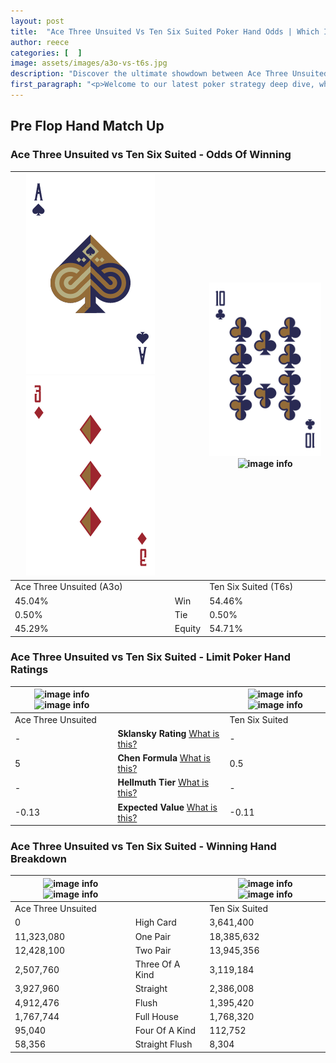 ```yaml
---
layout: post
title:  "Ace Three Unsuited Vs Ten Six Suited Poker Hand Odds | Which Is The Better Hand In Poker? A Complete Guide"
author: reece
categories: [  ]
image: assets/images/a3o-vs-t6s.jpg
description: "Discover the ultimate showdown between Ace Three Unsuited and Ten Six Suited in poker! Uncover the odds, strategies, and scenarios where one hand triumphs over the other. Get ready to up your poker game with this thrilling analysis."
first_paragraph: "<p>Welcome to our latest poker strategy deep dive, where we're pitting two distinct hands against each other in a high-stakes showdown: Ace Three Unsuited vs Ten Six Suited.</p><p>In the dynamic world of poker, every decision counts, and knowing which hand holds the upper hand is key to your success at the table.</p><p>In this article, we'll dissect these two hands, explore the scenarios where one dominates the other, and equip you with the knowledge to make strategic choices that can tip the odds in your favor.</p><p>Get ready to unravel the intriguing dynamics of these poker hands and elevate your game to new heights.</p>"
---
```




[comment]: # (sp0)

## Pre Flop Hand Match Up

<div class="table hand-ratings" markdown="1"> 



### Ace Three Unsuited vs Ten Six Suited - Odds Of Winning


    
| ![image info](assets/images/hand1/a.png) ![image info](assets/images/hand1/3o.png) |  | ![image info](assets/images/hand2/t.png) ![image info](assets/images/hand2/6s.png) |
| -------- | -------- | -------- |
| Ace Three Unsuited (A3o) |  | Ten Six Suited (T6s) |
| 45.04% | Win | 54.46% |
| 0.50% | Tie | 0.50% |
| 45.29% | Equity | 54.71% |




[comment]: # (sp1)



### Ace Three Unsuited vs Ten Six Suited - Limit Poker Hand Ratings


    
| ![image info](https://www.riverpairs.com/assets/images/hand1/a.png) ![image info](https://www.riverpairs.com/assets/images/hand1/3o.png) |  | ![image info](https://www.riverpairs.com/assets/images/hand2/t.png) ![image info](https://www.riverpairs.com/assets/images/hand2/6s.png) |
| -------- | -------- | -------- |
| Ace Three Unsuited |  | Ten Six Suited |
| - | **Sklansky Rating** [What is this?](/sklansky-rating-explained) | - |
| 5 | **Chen Formula** [What is this?](/chen-formula-explained) | 0.5 |
| - | **Hellmuth Tier** [What is this?](/Hellmuth-tier-explained) | - |
| -0.13 | **Expected Value** [What is this?](/expected-value-explained) | -0.11 |




[comment]: # (sp2)



### Ace Three Unsuited vs Ten Six Suited - Winning Hand Breakdown


    
| ![image info](https://www.riverpairs.com/assets/images/hand1/a.png) ![image info](https://www.riverpairs.com/assets/images/hand1/3o.png) |  | ![image info](https://www.riverpairs.com/assets/images/hand2/t.png) ![image info](https://www.riverpairs.com/assets/images/hand2/6s.png) |
| -------- | -------- | -------- |
| Ace Three Unsuited |  | Ten Six Suited |
| 0 | High Card | 3,641,400 |
| 11,323,080 | One Pair | 18,385,632 |
| 12,428,100 | Two Pair | 13,945,356 |
| 2,507,760 | Three Of A Kind | 3,119,184 |
| 3,927,960 | Straight | 2,386,008 |
| 4,912,476 | Flush | 1,395,420 |
| 1,767,744 | Full House | 1,768,320 |
| 95,040 | Four Of A Kind | 112,752 |
| 58,356 | Straight Flush | 8,304 |




[comment]: # (sp3)



</div>

[comment]: # (sp4)



[comment]: # (sp5)

